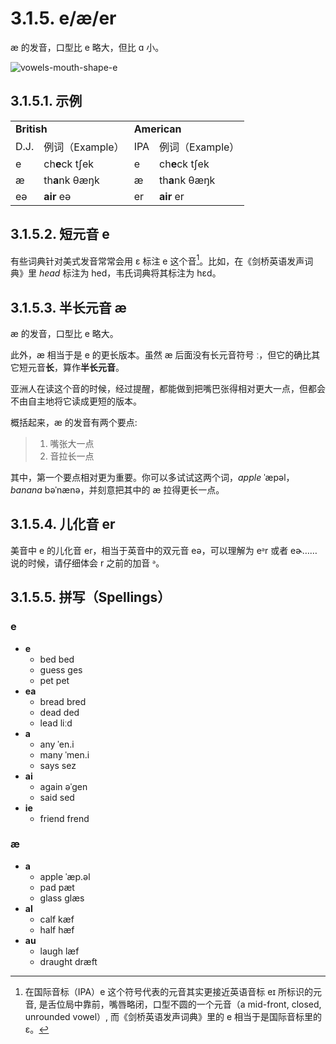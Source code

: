 # 3.1.5. <span class="pho">e</span>/<span class="pho">æ</span>/<span class="pho">er</span>

<span class="pho">æ</span> 的发音，口型比 <span class="pho">e</span> 略大，但比 <span class="pho">ɑ</span> 小。

![vowels-mouth-shape-e](/images/vowels-mouth-shape-e.svg)

## 3.1.5.1. 示例

<table>
<tbody>
<tr>
<td colspan="2"><strong>British</strong></td>
<td colspan="2"><strong>American</strong></td>
</tr>
<tr>
<td>D.J.</td>
<td>例词（Example）</td>
<td>IPA</td>
<td>例词（Example）</td>
</tr>
<tr>
<td><span class="pho">e</span><span class="speak-word-inline" data-audio-uk-male="/audios/uk_phonetics_sound_head_2023feb.mp3"></span></td>
<td>ch<b>e</b>ck <span class="pho alt">tʃek</span><span class="speak-word-inline" data-audio-uk-female="/audios/check-uk-female.mp3" data-audio-uk-male="/audios/check-uk-male.mp3"></span></td>
<td><span class="pho">e</span><span class="speak-word-inline" data-audio-us-male="/audios/us_phonetics_sound_head_2023feb.mp3"></span></td>
<td>ch<b>e</b>ck <span class="pho alt">tʃek</span><span class="speak-word-inline" data-audio-us-female="/audios/check-us-female.mp3" data-audio-us-male="/audios/check-us-male.mp3"></span></td>
</tr>
<tr>
<td><span class="pho">æ</span><span class="speak-word-inline" data-audio-uk-male="/audios/uk_phonetics_sound_hat_2023feb.mp3"></span></td>
<td>th<b>a</b>nk <span class="pho alt">θæŋk</span><span class="speak-word-inline" data-audio-uk-female="/audios/thank-uk-female.mp3" data-audio-uk-male="/audios/thank-uk-male.mp3"></span></td>
<td><span class="pho">æ</span><span class="speak-word-inline" data-audio-us-male="/audios/us_phonetics_sound_hat_2023feb.mp3"></span></td>
<td>th<b>a</b>nk <span class="pho alt">θæŋk</span><span class="speak-word-inline" data-audio-us-female="/audios/thank-us-female.mp3" data-audio-us-male="/audios/thank-us-male.mp3"></span></td>
</tr>
<tr>
<td><span class="pho">eə</span><span class="speak-word-inline" data-audio-uk-male="/audios/uk_phonetics_sound_hair_2023feb.mp3"></span></td>
<td><b>air</b> <span class="pho alt">eə</span><span class="speak-word-inline" data-audio-uk-female="/audios/air-uk-female.mp3" data-audio-uk-male="/audios/air-uk-male.mp3"></span></td>
<td><span class="pho">er</span><span class="speak-word-inline" data-audio-us-male="/audios/us_phonetics_sound_hair_2023feb.mp3"></span></td>
<td><b>air</b> <span class="pho alt">er</span><span class="speak-word-inline" data-audio-us-female="/audios/air-us-female.mp3" data-audio-us-male="/audios/air-us-male.mp3"></span></td>
</tr>
</tbody>
</table>

## 3.1.5.2. 短元音 <span class="pho">e</span>

有些词典针对美式发音常常会用 <span class="pho">ɛ</span> 标注 <span class="pho">e</span> 这个音[^1]。比如，在《剑桥英语发声词典》里 *head* 标注为 <span class="pho alt">hed</span><span class="speak-word-inline" data-audio-us-male="/audios/head-us-male.mp3" data-audio-us-female="/audios/head-us-female.mp3"></span>，韦氏词典将其标注为 <span class="pho alt">hɛd</span>。

## 3.1.5.3. 半长元音 <span class="pho">æ</span>

<span class="pho">æ</span> 的发音，口型比 <span class="pho">e</span> 略大。

此外，<span class="pho">æ</span> 相当于是 <span class="pho">e</span> 的更长版本。虽然 <span class="pho">æ</span> 后面没有长元音符号 <span class="pho">ː</span>，但它的确比其它短元音**长**，算作**半长元音**。

亚洲人在读这个音的时候，经过提醒，都能做到把嘴巴张得相对更大一点，但都会不由自主地将它读成更短的版本。

概括起来，<span class="pho">æ</span> 的发音有两个要点:

> 1. 嘴张大一点
> 2. 音拉长一点

其中，第一个要点相对更为重要。你可以多试试这两个词，*apple* <span class="pho alt">ˈæpəl</span><span class="speak-word-inline" data-audio-us-male="/audios/apple-us-male.mp3" data-audio-us-female="/audios/apple-us-female.mp3"></span>，*banana* <span class="pho alt">bəˈnænə</span><span class="speak-word-inline" data-audio-us-male="/audios/banana-us-male.mp3" data-audio-us-female="/audios/banana-us-female.mp3"></span>，并刻意把其中的 <span class="pho">æ</span> 拉得更长一点。

## 3.1.5.4. 儿化音 <span class="pho">er</span>

美音中 <span class="pho">e</span> 的儿化音 <span class="pho">er</span><span class="speak-word-inline" data-audio-us-female="/audios/air-us-female.mp3" data-audio-us-male="/audios/air-us-male.mp3"></span>，相当于英音中的双元音 <span class="pho">eə</span><span class="speak-word-inline" data-audio-uk-female="/audios/air-uk-female.mp3" data-audio-uk-male="/audios/air-uk-male.mp3"></span>，可以理解为 <span class="pho">eᵊr</span> 或者 <span class="pho">eɚ</span>…… 说的时候，请仔细体会 <span class="pho">r</span> 之前的加音 <span class="pho">ᵊ</span>。


## 3.1.5.5. 拼写（Spellings）

### <span class="pho">e</span>

* **e**
  * bed <span class="pho alt">bed</span> <span class="speak-word-inline" data-audio-us-male="/audios/bed-us-male.mp3" data-audio-us-female="/audios/bed-us-female.mp3"></span>
  * guess <span class="pho alt">ɡes</span> <span class="speak-word-inline" data-audio-us-male="/audios/guess-us-male.mp3" data-audio-us-female="/audios/guess-us-female.mp3"></span>
  * pet <span class="pho alt">pet</span> <span class="speak-word-inline" data-audio-us-male="/audios/pet-us-male.mp3" data-audio-us-female="/audios/pet-us-female.mp3"></span>
* **ea**
  * bread <span class="pho alt">bred</span> <span class="speak-word-inline" data-audio-us-male="/audios/bread-us-male.mp3" data-audio-us-female="/audios/bread-us-female.mp3"></span>
  * dead <span class="pho alt">ded</span> <span class="speak-word-inline" data-audio-us-male="/audios/dead-us-male.mp3" data-audio-us-female="/audios/dead-us-female.mp3"></span>
  * lead <span class="pho alt">liːd</span> <span class="speak-word-inline" data-audio-us-male="/audios/lead-us-male.mp3" data-audio-us-female="/audios/lead-us-female.mp3"></span>
* **a**
  * any <span class="pho alt">ˈen.i</span> <span class="speak-word-inline" data-audio-us-male="/audios/any-us-male.mp3" data-audio-us-female="/audios/any-us-female.mp3"></span>
  * many <span class="pho alt">ˈmen.i</span> <span class="speak-word-inline" data-audio-us-male="/audios/many-us-male.mp3" data-audio-us-female="/audios/many-us-female.mp3"></span>
  * says <span class="pho alt">sez</span> <span class="speak-word-inline" data-audio-us-male="/audios/says-us-male.mp3" data-audio-us-female="/audios/says-us-female.mp3"></span>
* **ai**
  * again <span class="pho alt">əˈɡen</span> <span class="speak-word-inline" data-audio-us-male="/audios/again-us-male.mp3" data-audio-us-female="/audios/again-us-female.mp3"></span>
  * said <span class="pho alt">sed</span> <span class="speak-word-inline" data-audio-us-male="/audios/said-us-male.mp3" data-audio-us-female="/audios/said-us-female.mp3"></span>
* **ie**
  * friend <span class="pho alt">frend</span> <span class="speak-word-inline" data-audio-us-male="/audios/friend-us-male.mp3" data-audio-us-female="/audios/friend-us-female.mp3"></span>

### <span class="pho">æ</span>

* **a**
  * apple <span class="pho alt">ˈæp.əl</span> <span class="speak-word-inline" data-audio-us-male="/audios/apple-us-male.mp3" data-audio-us-female="/audios/apple-us-female.mp3"></span>
  * pad <span class="pho alt">pæt</span> <span class="speak-word-inline" data-audio-us-male="/audios/pad-us-male.mp3" data-audio-us-female="/audios/pad-us-female.mp3"></span>
  * glass <span class="pho alt">ɡlæs</span> <span class="speak-word-inline" data-audio-us-male="/audios/glass-us-male.mp3" data-audio-us-female="/audios/glass-us-female.mp3"></span>
* **al**
  * calf <span class="pho alt">kæf</span> <span class="speak-word-inline" data-audio-us-male="/audios/calf-us-male.mp3" data-audio-us-female="/audios/calf-us-female.mp3"></span>
  * half <span class="pho alt">hæf</span> <span class="speak-word-inline" data-audio-us-male="/audios/half-us-male.mp3" data-audio-us-female="/audios/half-us-female.mp3"></span>
* **au**
  * laugh <span class="pho alt">læf</span> <span class="speak-word-inline" data-audio-us-male="/audios/laugh-us-male.mp3" data-audio-us-female="/audios/laugh-us-female.mp3"></span>
  * draught <span class="pho alt">dræft</span> <span class="speak-word-inline" data-audio-us-male="/audios/draught-us-male.mp3" data-audio-us-female="/audios/draught-us-female.mp3"></span>


[^1]: 在国际音标（IPA）<span class="pho">e</span><span class="speak-word-inline" data-audio-us-male="/audios/Close-mid_front_unrounded_vowel.ogg.mp3"></span> 这个符号代表的元音其实更接近英语音标 <span class="pho">eɪ</span> 所标识的元音, 是舌位局中靠前，嘴唇略闭，口型不圆的一个元音（a mid-front, closed, unrounded vowel）, 而《剑桥英语发声词典》里的 <span class="pho">e</span> 相当于是国际音标里的 <span class="pho">ɛ</span><span class="speak-word-inline" data-audio-us-male="/audios/Open-mid_front_unrounded_vowel.ogg.mp3"></span>。
